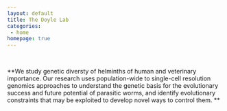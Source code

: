 ```yaml
---
layout: default
title: The Doyle Lab
categories:
 - home
homepage: true
---
```


<br>

**We study genetic diversty of helminths of human and veterinary importance. Our research uses population-wide to single-cell resolution genomics approaches to understand the genetic basis for the evolutionary success and future potential of parasitic worms, and identify evolutionary constraints that may be exploited to develop novel ways to control them. **
